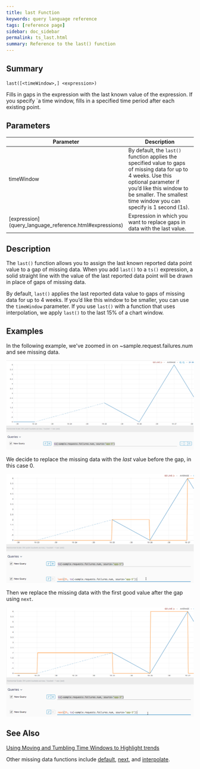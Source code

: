 ```yaml
---
title: last Function
keywords: query language reference
tags: [reference page]
sidebar: doc_sidebar
permalink: ts_last.html
summary: Reference to the last() function
---
```

## Summary
```
last([<timeWindow>,] <expression>)
```
Fills in gaps in the expression with the last known value of the expression. If you specify `a time window,  fills in a specified time period after each existing point.

## Parameters

<table>
<tbody>
<thead>
<tr><th width="20%">Parameter</th><th width="80%">Description</th></tr>
</thead>
<tr>
<td>timeWindow</td>
<td>By default, the <code>last()</code> function applies the specified value to gaps of missing data for up to 4 weeks. Use this optional parameter if you’d like this window to be smaller. The smallest time window you can specify is 1 second (1s). </td></tr>
<tr>
<td markdown="span"> [expression](query_language_reference.html#expressions)</td>
<td>Expression in which you want to replace gaps in data with the last value. </td>
</tr>
</tbody>
</table>

## Description

The `last()` function allows you to assign the last known reported data point value to a gap of missing data. When you add `last()` to a `ts()` expression, a solid straight line with the value of the last reported data point will be drawn in place of gaps of missing data.

By default, `last()` applies the last reported data value to gaps of missing data for up to 4 weeks. If you’d like this window to be smaller, you can use the `timeWindow` parameter. If you use `last()` with a function that uses interpolation, we apply  `last()` to the last 15% of a chart window.

## Examples

In the following example, we've zoomed in on ~sample.request.failures.num and see missing data.

![ts_last before](images/ts_last_next_before.png)

We decide to replace the missing data with the *last* value before the gap, in this case 0.

![ts_last](images/ts_last.png)

Then we replace the missing data with the first good value after the gap using `next`.

![ts next](images/ts_next.png)

## See Also

[Using Moving and Tumbling Time Windows to Highlight trends](query_language_windows_trends.html)



Other missing data functions include [default](ts_default.html), [next](ts_next.html), and [interpolate](ts_interpolate.html).
